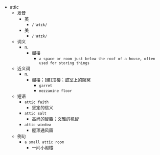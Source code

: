 - attic
  - 发音
    - 英
      - `/'ætɪk/`
    - 美
      - `/'ætɪk/`
  - 词义
    - n.
      - 阁楼
        - `a space or room just below the roof of a house, often used for storing things`
  - 近义词
    - n.
      - 阁楼；[建]顶楼；鼓室上的隐窝
        - `garret`
        - `mezzanine floor`
  - 短语
    - `attic faith`
      - 坚定的信义 
    - `attic salt`
      - 高尚的智趣；文雅的机智 
    - `attic window`
      - 屋顶通风窗 
  - 例句
    - `a small attic room`
      - 一间小阁楼

